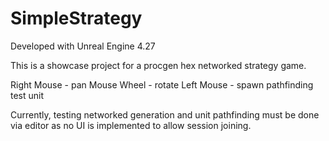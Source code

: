 # SimpleStrategy

Developed with Unreal Engine 4.27

This is a showcase project for a procgen hex networked strategy game.

Right Mouse - pan
Mouse Wheel - rotate
Left Mouse - spawn pathfinding test unit

Currently, testing networked generation and unit pathfinding must be done via editor as no UI is implemented to allow session joining.